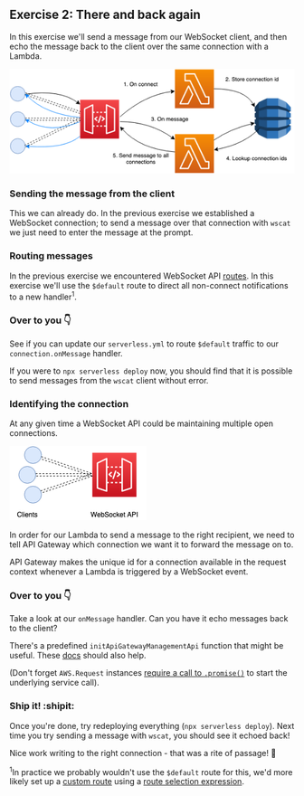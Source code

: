 ## Exercise 2: There and back again

In this exercise we'll send a message from our WebSocket client, and then echo the message back to the client over the same connection with a Lambda.

![Exercise diagram](exercise-diagram.png)

### Sending the message from the client

This we can already do. In the previous exercise we established a WebSocket connection; to send a message over that connection with `wscat` we just need to enter the message at the prompt.

### Routing messages

In the previous exercise we encountered WebSocket API [routes](https://docs.aws.amazon.com/apigateway/latest/developerguide/websocket-api-develop-routes.html). In this exercise we'll use the `$default` route to direct all non-connect notifications to a new handler<sup>1</sup>.

### Over to you :point_down:

See if you can update our `serverless.yml` to route `$default` traffic to our `connection.onMessage` handler.

If you were to `npx serverless deploy` now, you should find that it is possible to send messages from the `wscat` client without error.

### Identifying the connection

At any given time a WebSocket API could be maintaining multiple open connections.

![Multiple connections diagram](multiple-connections-diagram.png)

In order for our Lambda to send a message to the right recipient, we need to tell API Gateway which connection we want it to forward the message on to.

API Gateway makes the unique id for a connection available in the request context whenever a Lambda is triggered by a WebSocket event.

### Over to you :point_down:

Take a look at our `onMessage` handler. Can you have it echo messages back to the client?

There's a predefined `initApiGatewayManagementApi` function that might be useful. These [docs](https://docs.aws.amazon.com/AWSJavaScriptSDK/latest/AWS/ApiGatewayManagementApi.html#postToConnection-property) should also help.

(Don't forget `AWS.Request` instances [require a call to `.promise()`](https://docs.aws.amazon.com/sdk-for-javascript/v2/developer-guide/using-promises.html) to start the underlying service call).

### Ship it! :shipit:

Once you're done, try redeploying everything (`npx serverless deploy`). Next time you try sending a message with `wscat`, you should see it echoed back!

Nice work writing to the right connection - that was a rite of passage! :grimacing:

<sup>1</sup>In practice we probably wouldn't use the `$default` route for this, we'd more likely set up a [custom route](https://docs.aws.amazon.com/apigateway/latest/developerguide/apigateway-websocket-api-routes-integrations.html#apigateway-websocket-api-routes-about-custom) using a [route selection expression](https://docs.aws.amazon.com/apigateway/latest/developerguide/websocket-api-develop-routes.html#apigateway-websocket-api-route-selection-expressions).
